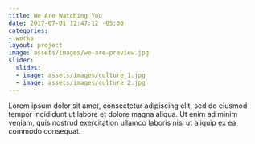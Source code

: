 ```yaml
---
title: We Are Watching You
date: 2017-07-01 12:47:12 -05:00
categories:
- works
layout: project
image: assets/images/we-are-preview.jpg
slider:
  slides:
  - image: assets/images/culture_1.jpg
  - image: assets/images/culture_2.jpg
---
```


Lorem ipsum dolor sit amet, consectetur adipiscing elit, sed do eiusmod tempor incididunt ut labore et dolore magna aliqua. Ut enim ad minim veniam, quis nostrud exercitation ullamco laboris nisi ut aliquip ex ea commodo consequat.
